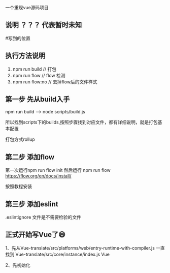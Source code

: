 一个重现vue源码项目
## 说明 ？？？ 代表暂时未知

#写到的位置

## 执行方法说明
1. npm run build // 打包
2. npm run flow // flow 检测
3. npm run flow:no // 去掉flow后的文件样式
## 第一步 先从build入手
npm run  build  --> node scripts/build.js
<p>所以找到scripts下的builds,按照步骤找到对应文件，都有详细说明，就是打包基本配置</p>

打包方式rollup
## 第二步 添加flow
第一次运行npm run flow init
然后运行  npm run flow
https://flow.org/en/docs/install/
<p>按照教程安装</p>

## 第三步 添加eslint
.eslintignore 文件是不需要检验的文件

## 正式开始写Vue了😄

<p>1、先从Vue-translate/src/platforms/web/entry-runtime-with-compiler.js 一直找到 Vue-translate/src/core/instance/index.js Vue</p>
<p>2、先初始化</p>